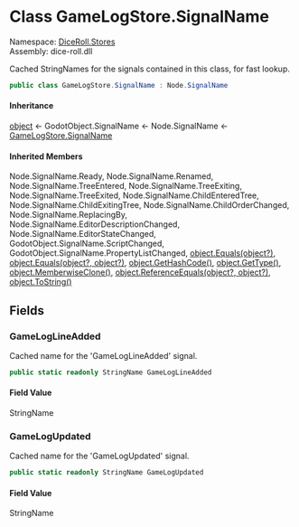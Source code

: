 # <a id="DiceRoll_Stores_GameLogStore_SignalName"></a> Class GameLogStore.SignalName

Namespace: [DiceRoll.Stores](DiceRoll.Stores.md)  
Assembly: dice\-roll.dll  

Cached StringNames for the signals contained in this class, for fast lookup.

```csharp
public class GameLogStore.SignalName : Node.SignalName
```

#### Inheritance

[object](https://learn.microsoft.com/dotnet/api/system.object) ← 
GodotObject.SignalName ← 
Node.SignalName ← 
[GameLogStore.SignalName](DiceRoll.Stores.GameLogStore.SignalName.md)

#### Inherited Members

Node.SignalName.Ready, 
Node.SignalName.Renamed, 
Node.SignalName.TreeEntered, 
Node.SignalName.TreeExiting, 
Node.SignalName.TreeExited, 
Node.SignalName.ChildEnteredTree, 
Node.SignalName.ChildExitingTree, 
Node.SignalName.ChildOrderChanged, 
Node.SignalName.ReplacingBy, 
Node.SignalName.EditorDescriptionChanged, 
Node.SignalName.EditorStateChanged, 
GodotObject.SignalName.ScriptChanged, 
GodotObject.SignalName.PropertyListChanged, 
[object.Equals\(object?\)](https://learn.microsoft.com/dotnet/api/system.object.equals\#system\-object\-equals\(system\-object\)), 
[object.Equals\(object?, object?\)](https://learn.microsoft.com/dotnet/api/system.object.equals\#system\-object\-equals\(system\-object\-system\-object\)), 
[object.GetHashCode\(\)](https://learn.microsoft.com/dotnet/api/system.object.gethashcode), 
[object.GetType\(\)](https://learn.microsoft.com/dotnet/api/system.object.gettype), 
[object.MemberwiseClone\(\)](https://learn.microsoft.com/dotnet/api/system.object.memberwiseclone), 
[object.ReferenceEquals\(object?, object?\)](https://learn.microsoft.com/dotnet/api/system.object.referenceequals), 
[object.ToString\(\)](https://learn.microsoft.com/dotnet/api/system.object.tostring)

## Fields

### <a id="DiceRoll_Stores_GameLogStore_SignalName_GameLogLineAdded"></a> GameLogLineAdded

Cached name for the 'GameLogLineAdded' signal.

```csharp
public static readonly StringName GameLogLineAdded
```

#### Field Value

 StringName

### <a id="DiceRoll_Stores_GameLogStore_SignalName_GameLogUpdated"></a> GameLogUpdated

Cached name for the 'GameLogUpdated' signal.

```csharp
public static readonly StringName GameLogUpdated
```

#### Field Value

 StringName

